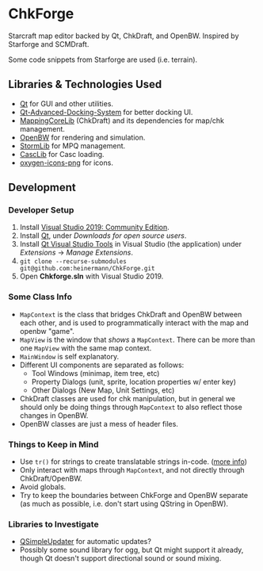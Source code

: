 # ChkForge
Starcraft map editor backed by Qt, ChkDraft, and OpenBW. Inspired by Starforge and SCMDraft.

Some code snippets from Starforge are used (i.e. terrain).

## Libraries & Technologies Used
- [Qt](https://www.qt.io/) for GUI and other utilities.
- [Qt-Advanced-Docking-System](https://github.com/githubuser0xFFFF/Qt-Advanced-Docking-System) for better docking UI.
- [MappingCoreLib](https://github.com/jjf28/Chkdraft/tree/master/MappingCoreLib) (ChkDraft) and its dependencies for map/chk management.
- [OpenBW](https://github.com/OpenBW/openbw) for rendering and simulation.
- [StormLib](https://github.com/ladislav-zezula/StormLib) for MPQ management.
- [CascLib](https://github.com/ladislav-zezula/CascLib) for Casc loading.
- [oxygen-icons-png](https://github.com/pasnox/oxygen-icons-png) for icons.

## Development
### Developer Setup
1. Install [Visual Studio 2019: Community Edition](https://visualstudio.microsoft.com/).
2. Install [Qt](https://www.qt.io/download), under *Downloads for open source users*.
3. Install [Qt Visual Studio Tools](https://marketplace.visualstudio.com/items?itemName=TheQtCompany.QtVisualStudioTools2019) in Visual Studio (the application) under *Extensions* -> *Manage Extensions*.
4. `git clone --recurse-submodules git@github.com:heinermann/ChkForge.git`
5. Open **Chkforge.sln** with Visual Studio 2019.

### Some Class Info
- `MapContext` is the class that bridges ChkDraft and OpenBW between each other, and is used to programmatically interact with the map and openbw "game".
- `MapView` is the window that *shows* a `MapContext`. There can be more than one `MapView` with the same map context.
- `MainWindow` is self explanatory.
- Different UI components are separated as follows:
  - Tool Windows (minimap, item tree, etc)
  - Property Dialogs (unit, sprite, location properties w/ enter key)
  - Other Dialogs (New Map, Unit Settings, etc)
- ChkDraft classes are used for chk manipulation, but in general we should only be doing things through `MapContext` to also reflect those changes in OpenBW.
- OpenBW classes are just a mess of header files.

### Things to Keep in Mind
- Use `tr()` for strings to create translatable strings in-code. ([more info](https://doc.qt.io/qt-5/i18n-source-translation.html#using-tr-for-all-literal-text))
- Only interact with maps through `MapContext`, and not directly through ChkDraft/OpenBW.
- Avoid globals.
- Try to keep the boundaries between ChkForge and OpenBW separate (as much as possible, i.e. don't start using QString in OpenBW).

### Libraries to Investigate
- [QSimpleUpdater](https://github.com/alex-spataru/QSimpleUpdater) for automatic updates?
- Possibly some sound library for ogg, but Qt might support it already, though Qt doesn't support directional sound or sound mixing.
